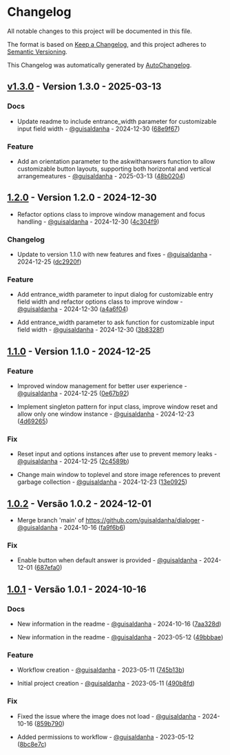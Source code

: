 # Changelog

All notable changes to this project will be documented in this file.

The format is based on [Keep a Changelog](https://keepachangelog.com/en/1.0.0/),
and this project adheres to [Semantic Versioning](https://semver.org/spec/v2.0.0.html).

This Changelog was automatically generated by [AutoChangelog](https://github.com/guisaldanha/autochangelog).

## [v1.3.0](https://github.com/guisaldanha/dialoger/releases/tag/v1.3.0) - Version 1.3.0 - 2025-03-13

### Docs

- Update readme to include entrance_width parameter for customizable input field width - [@guisaldanha](https://github.com/guisaldanha)  - 2024-12-30 ([68e9f67](https://github.com/guisaldanha/dialoger/commit/68e9f67))

### Feature

- Add an orientation parameter to the askwithanswers function to allow customizable button layouts, supporting both horizontal and vertical arrangemeatures - [@guisaldanha](https://github.com/guisaldanha)  - 2025-03-13 ([48b0204](https://github.com/guisaldanha/dialoger/commit/48b0204))

## [1.2.0](https://github.com/guisaldanha/dialoger/releases/tag/1.2.0) - Version 1.2.0 - 2024-12-30

- Refactor options class to improve window management and focus handling - [@guisaldanha](https://github.com/guisaldanha)  - 2024-12-30 ([4c304f9](https://github.com/guisaldanha/dialoger/commit/4c304f9))

### Changelog

- Update to version 1.1.0 with new features and fixes - [@guisaldanha](https://github.com/guisaldanha)  - 2024-12-25 ([dc2920f](https://github.com/guisaldanha/dialoger/commit/dc2920f))

### Feature

- Add entrance_width parameter to input dialog for customizable entry field width and refactor options class to improve window - [@guisaldanha](https://github.com/guisaldanha)  - 2024-12-30 ([a4a6f04](https://github.com/guisaldanha/dialoger/commit/a4a6f04))

- Add entrance_width parameter to ask function for customizable input field width - [@guisaldanha](https://github.com/guisaldanha)  - 2024-12-30 ([3b8328f](https://github.com/guisaldanha/dialoger/commit/3b8328f))

## [1.1.0](https://github.com/guisaldanha/dialoger/releases/tag/1.1.0) - Version 1.1.0 - 2024-12-25

### Feature

- Improved window management for better user experience - [@guisaldanha](https://github.com/guisaldanha)  - 2024-12-25 ([0e67b92](https://github.com/guisaldanha/dialoger/commit/0e67b92))

- Implement singleton pattern for input class, improve window reset and allow only one window instance - [@guisaldanha](https://github.com/guisaldanha)  - 2024-12-23 ([4d69265](https://github.com/guisaldanha/dialoger/commit/4d69265))

### Fix

- Reset input and options instances after use to prevent memory leaks - [@guisaldanha](https://github.com/guisaldanha)  - 2024-12-25 ([2c4589b](https://github.com/guisaldanha/dialoger/commit/2c4589b))

- Change main window to toplevel and store image references to prevent garbage collection - [@guisaldanha](https://github.com/guisaldanha)  - 2024-12-23 ([13e0925](https://github.com/guisaldanha/dialoger/commit/13e0925))

## [1.0.2](https://github.com/guisaldanha/dialoger/releases/tag/1.0.2) - Versão 1.0.2 - 2024-12-01

- Merge branch 'main' of https://github.com/guisaldanha/dialoger - [@guisaldanha](https://github.com/guisaldanha)  - 2024-10-16 ([fa9f6b6](https://github.com/guisaldanha/dialoger/commit/fa9f6b6))

### Fix

- Enable button when default answer is provided - [@guisaldanha](https://github.com/guisaldanha)  - 2024-12-01 ([687efa0](https://github.com/guisaldanha/dialoger/commit/687efa0))

## [1.0.1](https://github.com/guisaldanha/dialoger/releases/tag/1.0.1) - Versão 1.0.1 - 2024-10-16

### Docs

- New information in the readme - [@guisaldanha](https://github.com/guisaldanha)  - 2024-10-16 ([7aa328d](https://github.com/guisaldanha/dialoger/commit/7aa328d))

- New information in the readme - [@guisaldanha](https://github.com/guisaldanha)  - 2023-05-12 ([49bbbae](https://github.com/guisaldanha/dialoger/commit/49bbbae))

### Feature

- Workflow creation - [@guisaldanha](https://github.com/guisaldanha)  - 2023-05-11 ([745b13b](https://github.com/guisaldanha/dialoger/commit/745b13b))

- Initial project creation - [@guisaldanha](https://github.com/guisaldanha)  - 2023-05-11 ([490b8fd](https://github.com/guisaldanha/dialoger/commit/490b8fd))

### Fix

- Fixed the issue where the image does not load - [@guisaldanha](https://github.com/guisaldanha)  - 2024-10-16 ([859b790](https://github.com/guisaldanha/dialoger/commit/859b790))

- Added permissions to workflow - [@guisaldanha](https://github.com/guisaldanha)  - 2023-05-12 ([8bc8e7c](https://github.com/guisaldanha/dialoger/commit/8bc8e7c))

